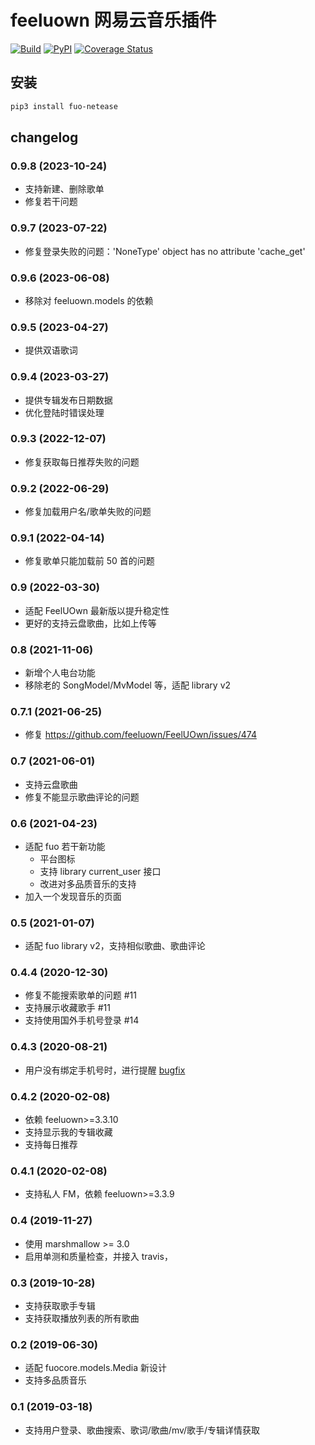 # feeluown 网易云音乐插件

[![Build](https://github.com/feeluown/feeluown-netease/actions/workflows/build.yml/badge.svg?branch=master)](https://github.com/feeluown/feeluown-netease/actions/workflows/build.yml)
[![PyPI](https://img.shields.io/pypi/v/fuo_netease.svg)](https://pypi.python.org/pypi/fuo-netease)
[![Coverage Status](https://coveralls.io/repos/github/feeluown/feeluown-netease/badge.svg?branch=master)](https://coveralls.io/github/feeluown/feeluown-netease?branch=master)

## 安装

```sh
pip3 install fuo-netease
```

## changelog

### 0.9.8 (2023-10-24)
- 支持新建、删除歌单
- 修复若干问题

### 0.9.7 (2023-07-22)
- 修复登录失败的问题：'NoneType' object has no attribute 'cache_get'

### 0.9.6 (2023-06-08)
- 移除对 feeluown.models 的依赖

### 0.9.5 (2023-04-27)
- 提供双语歌词

### 0.9.4 (2023-03-27)
- 提供专辑发布日期数据
- 优化登陆时错误处理

### 0.9.3 (2022-12-07)
- 修复获取每日推荐失败的问题

### 0.9.2 (2022-06-29)
- 修复加载用户名/歌单失败的问题

### 0.9.1 (2022-04-14)
- 修复歌单只能加载前 50 首的问题

### 0.9 (2022-03-30)
- 适配 FeelUOwn 最新版以提升稳定性
- 更好的支持云盘歌曲，比如上传等

### 0.8 (2021-11-06)
- 新增个人电台功能
- 移除老的 SongModel/MvModel 等，适配 library v2

### 0.7.1 (2021-06-25)
- 修复 https://github.com/feeluown/FeelUOwn/issues/474

### 0.7 (2021-06-01)
- 支持云盘歌曲
- 修复不能显示歌曲评论的问题

### 0.6 (2021-04-23)
- 适配 fuo 若干新功能
  - 平台图标
  - 支持 library current_user 接口
  - 改进对多品质音乐的支持
- 加入一个发现音乐的页面

### 0.5 (2021-01-07)
- 适配 fuo library v2，支持相似歌曲、歌曲评论

### 0.4.4 (2020-12-30)
- 修复不能搜索歌单的问题 #11
- 支持展示收藏歌手 #11
- 支持使用国外手机号登录 #14

### 0.4.3 (2020-08-21)
- 用户没有绑定手机号时，进行提醒 [bugfix](https://github.com/feeluown/FeelUOwn/issues/389)

### 0.4.2 (2020-02-08)
- 依赖 feeluown>=3.3.10
- 支持显示我的专辑收藏
- 支持每日推荐

### 0.4.1 (2020-02-08)
- 支持私人 FM，依赖 feeluown>=3.3.9

### 0.4 (2019-11-27)
- 使用 marshmallow >= 3.0
- 启用单测和质量检查，并接入 travis，

### 0.3 (2019-10-28)

- 支持获取歌手专辑
- 支持获取播放列表的所有歌曲

### 0.2 (2019-06-30)

- 适配 fuocore.models.Media 新设计
- 支持多品质音乐

### 0.1 (2019-03-18)

- 支持用户登录、歌曲搜索、歌词/歌曲/mv/歌手/专辑详情获取
